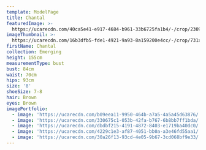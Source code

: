 ```yaml
---
template: ModelPage
title: Chantal
featuredImage: >-
  https://ucarecdn.com/40ca5e41-e917-4684-b961-33b6725fa1b4/-/crop/2309x1586/0,0/-/preview/
imageThumbnail: >-
  https://ucarecdn.com/16b3dfb5-fde1-4921-9a93-8a159200e4cc/-/crop/731x1022/418,104/-/preview/
firstName: Chantal
collection: Emerging
height: 155cm
measurementType: bust
bust: 84cm
waist: 70cm
hips: 93cm
size: '8'
shoeSize: 7-8
hair: Brown
eyes: Brown
imagePortfolio:
  - image: 'https://ucarecdn.com/b09eea11-9950-464b-a7a5-4a5a45d63876/'
  - image: 'https://ucarecdn.com/330675c1-053b-42fa-b767-6b8bb7ff1bda/'
  - image: 'https://ucarecdn.com/dbdbf215-4191-4872-8403-e1719ba40dc0/'
  - image: 'https://ucarecdn.com/4229c1e3-af87-4051-bb0a-a3e46fd55aa1/'
  - image: 'https://ucarecdn.com/30a26f13-93cd-4e05-9b67-3cd068bf9e33/'
---
```


